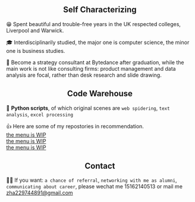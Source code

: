 ## <center>Self Characterizing</center>
😁 Spent beautiful and trouble-free years in the UK respected colleges, Liverpool and Warwick.
<br>
           
           
🎓 Interdisciplinarily studied, the major one is computer science, the minor one is business studies.      
         

💼 Become a strategy consultant at Bytedance after graduation, while the main work is not like consulting firms: product management and data analysis are focal, rather than desk research and slide drawing.

## <center>Code Warehouse</center>
📌 **Python scripts**, of which original scenes are `web spidering`, `text analysis`, `excel processing`      

👍 Here are some of my repostories in recommendation.       
[the menu is WIP](https://guides.github.com/features/mastering-markdown/)       
[the menu is WIP](https://guides.github.com/features/mastering-markdown/)      
[the menu is WIP](https://guides.github.com/features/mastering-markdown/)       

## <center>Contact</center>
🙆‍♂️ If you want: `a chance of referral`, `networking with me as alumni`, `communicating about career`, please wechat me 15162140513 or mail me zha229744891@gmail.com
